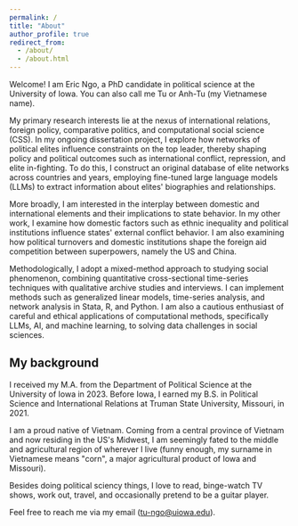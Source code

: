 ```yaml
---
permalink: /
title: "About"
author_profile: true
redirect_from: 
  - /about/
  - /about.html
---
```


Welcome! I am Eric Ngo, a PhD candidate in political science at the University of Iowa. You can also call me Tu or Anh-Tu (my Vietnamese name).

My primary research interests lie at the nexus of international relations, foreign policy, comparative politics, and computational social science (CSS). In my ongoing dissertation project, I explore how networks of political elites influence constraints on the top leader, thereby shaping policy and political outcomes such as international conflict, repression, and elite in-fighting. To do this, I construct an original database of elite networks across countries and years, employing fine-tuned large language models (LLMs) to extract information about elites' biographies and relationships.

More broadly, I am interested in the interplay between domestic and international elements and their implications to state behavior. In my other work, I examine how domestic factors such as ethnic inequality and political institutions influence states' external conflict behavior. I am also examining how political turnovers and domestic institutions shape the foreign aid competition between superpowers, namely the US and China.

Methodologically, I adopt a mixed-method approach to studying social phenomenon, combining quantitative cross-sectional time-series techniques with qualitative archive studies and interviews. I can implement methods such as generalized linear models, time-series analysis, and network analysis in Stata, R, and Python. I am also a cautious enthusiast of careful and ethical applications of computational methods, specifically LLMs, AI, and machine learning, to solving data challenges in social sciences.

## My background

I received my M.A. from the Department of Political Science at the University of Iowa in 2023. Before Iowa, I earned my B.S. in Political Science and International Relations at Truman State University, Missouri, in 2021.

I am a proud native of Vietnam. Coming from a central province of Vietnam and now residing in the US's Midwest, I am seemingly fated to the middle and agricultural region of wherever I live (funny enough, my surname in Vietnamese means "corn", a major agricultural product of Iowa and Missouri). 

Besides doing political sciency things, I love to read, binge-watch TV shows, work out, travel, and occasionally pretend to be a guitar player.

Feel free to reach me via my email ([tu-ngo@uiowa.edu](tu-ngo@uiowa.edu)).
